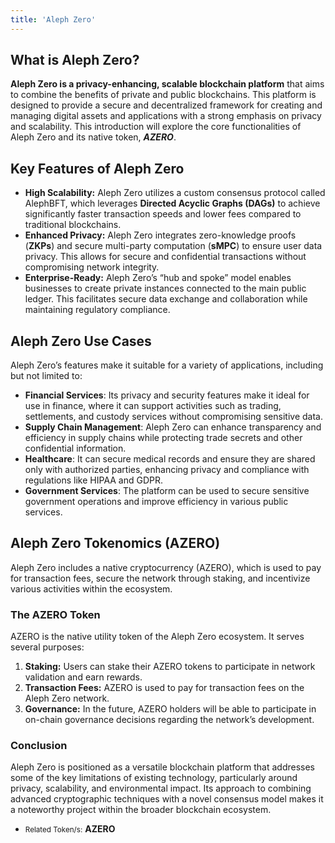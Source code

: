 ```yaml
---
title: 'Aleph Zero'
---
```


What is Aleph Zero?
-------------------

**Aleph Zero is a privacy-enhancing, scalable blockchain platform** that aims to combine the benefits of private and public blockchains. This platform is designed to provide a secure and decentralized framework for creating and managing digital assets and applications with a strong emphasis on privacy and scalability. This introduction will explore the core functionalities of Aleph Zero and its native token, ***AZERO***.

Key Features of Aleph Zero
--------------------------

- **High Scalability:** Aleph Zero utilizes a custom consensus protocol called AlephBFT, which leverages **Directed Acyclic Graphs (DAGs)** to achieve significantly faster transaction speeds and lower fees compared to traditional blockchains.
- **Enhanced Privacy:** Aleph Zero integrates zero-knowledge proofs (**ZKPs**) and secure multi-party computation (**sMPC**) to ensure user data privacy. This allows for secure and confidential transactions without compromising network integrity.
- **Enterprise-Ready:** Aleph Zero’s “hub and spoke” model enables businesses to create private instances connected to the main public ledger. This facilitates secure data exchange and collaboration while maintaining regulatory compliance.

Aleph Zero Use Cases
--------------------

Aleph Zero’s features make it suitable for a variety of applications, including but not limited to:

- **Financial Services**: Its privacy and security features make it ideal for use in finance, where it can support activities such as trading, settlements, and custody services without compromising sensitive data.
- **Supply Chain Management**: Aleph Zero can enhance transparency and efficiency in supply chains while protecting trade secrets and other confidential information.
- **Healthcare**: It can secure medical records and ensure they are shared only with authorized parties, enhancing privacy and compliance with regulations like HIPAA and GDPR.
- **Government Services**: The platform can be used to secure sensitive government operations and improve efficiency in various public services.

Aleph Zero Tokenomics (AZERO)
-----------------------------

Aleph Zero includes a native cryptocurrency (AZERO), which is used to pay for transaction fees, secure the network through staking, and incentivize various activities within the ecosystem.

### The AZERO Token

AZERO is the native utility token of the Aleph Zero ecosystem. It serves several purposes:

1. **Staking:** Users can stake their AZERO tokens to participate in network validation and earn rewards.
2. **Transaction Fees:** AZERO is used to pay for transaction fees on the Aleph Zero network.
3. **Governance:** In the future, AZERO holders will be able to participate in on-chain governance decisions regarding the network’s development.

### Conclusion

Aleph Zero is positioned as a versatile blockchain platform that addresses some of the key limitations of existing technology, particularly around privacy, scalability, and environmental impact. Its approach to combining advanced cryptographic techniques with a novel consensus model makes it a noteworthy project within the broader blockchain ecosystem.

- <small>Related Token/s:</small> **AZERO**
